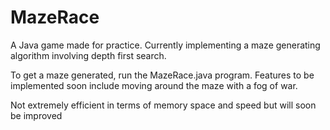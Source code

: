 MazeRace
========
A Java game made for practice. Currently implementing a maze generating algorithm involving depth first search. 

To get a maze generated, run the MazeRace.java program. Features to be implemented soon include moving around the maze with a fog of war.

Not extremely efficient in terms of memory space and speed but will soon be improved
